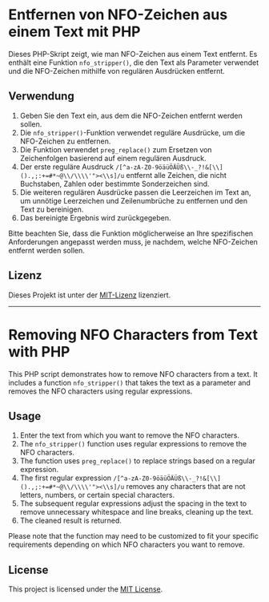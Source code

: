 # Entfernen von NFO-Zeichen aus einem Text mit PHP

Dieses PHP-Skript zeigt, wie man NFO-Zeichen aus einem Text entfernt. Es enthält eine Funktion `nfo_stripper()`, die den Text als Parameter verwendet und die NFO-Zeichen mithilfe von regulären Ausdrücken entfernt.

## Verwendung

1. Geben Sie den Text ein, aus dem die NFO-Zeichen entfernt werden sollen.
2. Die `nfo_stripper()`-Funktion verwendet reguläre Ausdrücke, um die NFO-Zeichen zu entfernen.
3. Die Funktion verwendet `preg_replace()` zum Ersetzen von Zeichenfolgen basierend auf einem regulären Ausdruck.
4. Der erste reguläre Ausdruck `/[^a-zA-Z0-9öäüÖÄÜß\\-_?!&[\\]().,;:+=#*~@\\/\\\\'"><\\s]/u` entfernt alle Zeichen, die nicht Buchstaben, Zahlen oder bestimmte Sonderzeichen sind.
5. Die weiteren regulären Ausdrücke passen die Leerzeichen im Text an, um unnötige Leerzeichen und Zeilenumbrüche zu entfernen und den Text zu bereinigen.
6. Das bereinigte Ergebnis wird zurückgegeben.

Bitte beachten Sie, dass die Funktion möglicherweise an Ihre spezifischen Anforderungen angepasst werden muss, je nachdem, welche NFO-Zeichen entfernt werden sollen.

## Lizenz

Dieses Projekt ist unter der [MIT-Lizenz](LICENSE) lizenziert.

----

# Removing NFO Characters from Text with PHP

This PHP script demonstrates how to remove NFO characters from a text. It includes a function `nfo_stripper()` that takes the text as a parameter and removes the NFO characters using regular expressions.

## Usage

1. Enter the text from which you want to remove the NFO characters.
2. The `nfo_stripper()` function uses regular expressions to remove the NFO characters.
3. The function uses `preg_replace()` to replace strings based on a regular expression.
4. The first regular expression `/[^a-zA-Z0-9öäüÖÄÜß\\-_?!&[\\]().,;:+=#*~@\\/\\\\'"><\\s]/u` removes any characters that are not letters, numbers, or certain special characters.
5. The subsequent regular expressions adjust the spacing in the text to remove unnecessary whitespace and line breaks, cleaning up the text.
6. The cleaned result is returned.

Please note that the function may need to be customized to fit your specific requirements depending on which NFO characters you want to remove.

## License

This project is licensed under the [MIT License](LICENSE).
